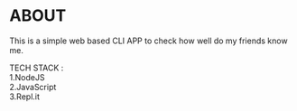 # ABOUT

This is a simple web based CLI APP to check how well do my friends know me.  

TECH STACK :   
1.NodeJS    
2.JavaScript  
3.Repl.it  
